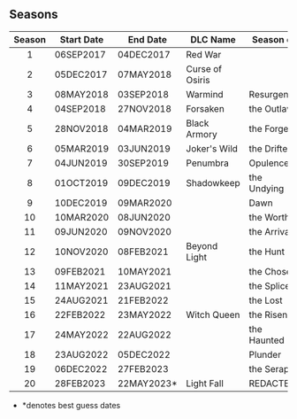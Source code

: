 ## Seasons

| Season | Start Date | End Date    | DLC Name        | Season of   |
| :----: | ---------- | ----------- | --------------- | ----------- |
|   1    | 06SEP2017  | 04DEC2017   | Red War         |             |
|   2    | 05DEC2017  | 07MAY2018   | Curse of Osiris |             |
|   3    | 08MAY2018  | 03SEP2018   | Warmind         | Resurgence  |
|   4    | 04SEP2018  | 27NOV2018   | Forsaken        | the Outlaw  |
|   5    | 28NOV2018  | 04MAR2019   | Black Armory    | the Forge   |
|   6    | 05MAR2019  | 03JUN2019   | Joker's Wild    | the Drifter |
|   7    | 04JUN2019  | 30SEP2019   | Penumbra        | Opulence    |
|   8    | 01OCT2019  | 09DEC2019   | Shadowkeep      | the Undying |
|   9    | 10DEC2019  | 09MAR2020   |                 | Dawn        |
|   10   | 10MAR2020  | 08JUN2020   |                 | the Worthy  |
|   11   | 09JUN2020  | 09NOV2020   |                 | the Arrival |
|   12   | 10NOV2020  | 08FEB2021   | Beyond Light    | the Hunt    |
|   13   | 09FEB2021  | 10MAY2021   |                 | the Chosen  |
|   14   | 11MAY2021  | 23AUG2021   |                 | the Splicer |
|   15   | 24AUG2021  | 21FEB2022   |                 | the Lost    |
|   16   | 22FEB2022  | 23MAY2022   | Witch Queen     | the Risen   |
|   17   | 24MAY2022  | 22AUG2022   |                 | the Haunted |
|   18   | 23AUG2022  | 05DEC2022   |                 | Plunder     |
|   19   | 06DEC2022  | 27FEB2023   |                 | the Seraph  |
|   20   | 28FEB2023  | 22MAY2023\* | Light Fall      | REDACTED    |

- \*denotes best guess dates
